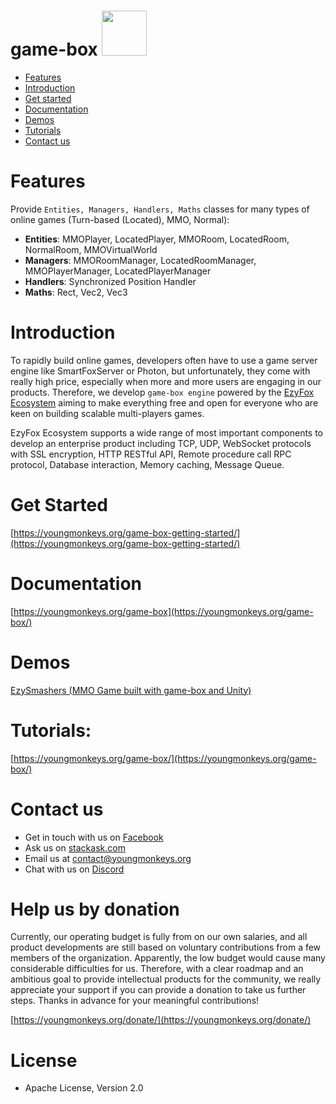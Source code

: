 # game-box <img src="https://github.com/youngmonkeys/game-box/blob/master/logo.png" width="72" />

* [Features](#features)
* [Introduction](#introduction)
* [Get started](#get-started)
* [Documentation](#documentation)
* [Demos](#demos)
* [Tutorials](#tutorials)
* [Contact us](#contact-us)

# Features

Provide `Entities, Managers, Handlers, Maths` classes for many types of online games (Turn-based (Located), MMO,
Normal):

* **Entities**: MMOPlayer, LocatedPlayer, MMORoom, LocatedRoom, NormalRoom, MMOVirtualWorld
* **Managers**: MMORoomManager, LocatedRoomManager, MMOPlayerManager, LocatedPlayerManager
* **Handlers**: Synchronized Position Handler
* **Maths**: Rect, Vec2, Vec3

# Introduction

To rapidly build online games, developers often have to use a game server engine like SmartFoxServer or Photon, but
unfortunately, they come with really high price, especially when more and more users are engaging in our products.
Therefore, we develop `game-box engine` powered by the [EzyFox Ecosystem](https://github.com/youngmonkeys/ezyfox-server)
aiming to make everything free and open for everyone who are keen on building scalable multi-players games.

EzyFox Ecosystem supports a wide range of most important components to develop an enterprise product including TCP, UDP,
WebSocket protocols with SSL encryption, HTTP RESTful API, Remote procedure call RPC protocol, Database interaction,
Memory caching, Message Queue.

# Get Started

[https://youngmonkeys.org/game-box-getting-started/](https://youngmonkeys.org/game-box-getting-started/)

# Documentation

[https://youngmonkeys.org/game-box](https://youngmonkeys.org/game-box/)

# Demos

[EzySmashers (MMO Game built with game-box and Unity)](https://github.com/vu-luong/EzySmashers)

# Tutorials:

[https://youngmonkeys.org/game-box/](https://youngmonkeys.org/game-box/)

# Contact us

- Get in touch with us on [Facebook](https://www.facebook.com/youngmonkeys.org)
- Ask us on [stackask.com](https://stackask.com)
- Email us at [contact@youngmonkeys.org](mailto:contact@youngmonkeys.org)
- Chat with us on [Discord](https://discord.gg/hKV2cbaT5h)

# Help us by donation

Currently, our operating budget is fully from on our own salaries, and all product developments are still based on
voluntary contributions from a few members of the organization. Apparently, the low budget would cause many considerable
difficulties for us. Therefore, with a clear roadmap and an ambitious goal to provide intellectual products for the
community, we really appreciate your support if you can provide a donation to take us further steps. Thanks in advance
for your meaningful contributions!

[https://youngmonkeys.org/donate/](https://youngmonkeys.org/donate/)

# License

- Apache License, Version 2.0
